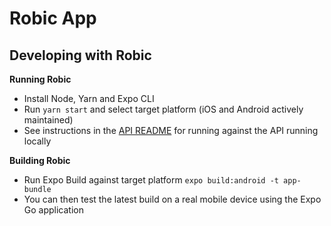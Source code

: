# Robic App
## Developing with Robic

**Running Robic**

- Install Node, Yarn and Expo CLI
- Run `yarn start` and select target platform (iOS and Android actively maintained)
- See instructions in the [API README](../api/README.md) for running against the API running locally

**Building Robic**

- Run Expo Build against target platform `expo build:android -t app-bundle`
- You can then test the latest build on a real mobile device using the Expo Go application